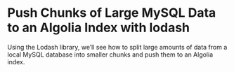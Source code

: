 # Push Chunks of Large MySQL Data to an Algolia Index with lodash
Using the Lodash library, we’ll see how to split large amounts of data from a local MySQL database into smaller chunks and push them to an Algolia index.  